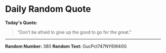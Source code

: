 # Daily Random Quote

**Today's Quote:**
> "Don’t be afraid to give up the good to go for the great."

---

**Random Number:** 380
**Random Text:** GucPct747NY6W40G
